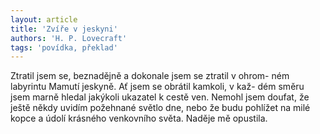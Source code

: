 ```yaml
---
layout: article
title: 'Zvíře v jeskyni'
authors: 'H. P. Lovecraft'
tags: 'povídka, překlad'
---
```


Ztratil jsem se, beznadějně a dokonale jsem se ztratil v ohrom- ném labyrintu Mamutí jeskyně. Ať jsem se obrátil kamkoli, v kaž- dém směru jsem marně hledal jakýkoli ukazatel k cestě ven. Nemohl jsem doufat, že ještě někdy uvidím požehnané světlo dne, nebo že budu pohlížet na milé kopce a údolí krásného venkovního světa. Naděje mě opustila.
